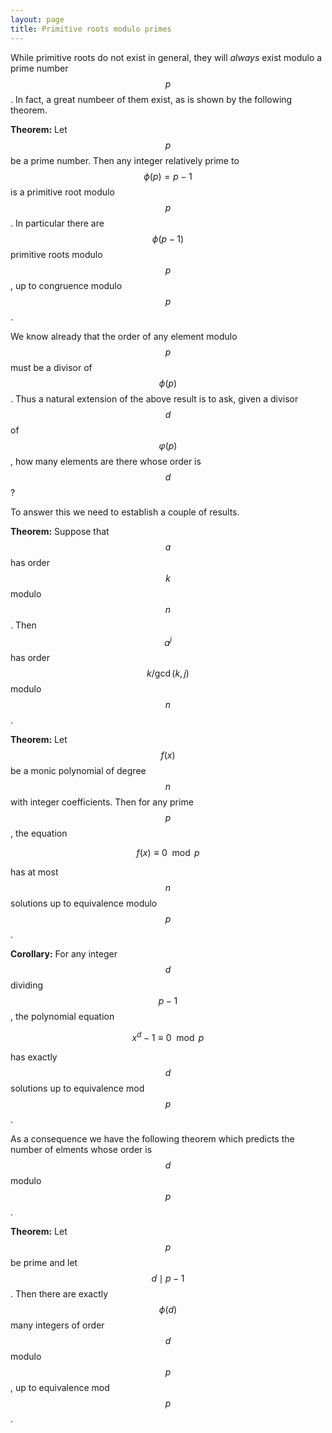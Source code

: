 ```yaml
---
layout: page
title: Primitive roots modulo primes
---
```


While primitive roots do not exist in general, they will *always* exist modulo a prime number $$p$$.  In fact, a great numbeer of them exist, as is shown by the following theorem.

**Theorem:** Let $$p$$ be a prime number.  Then any integer relatively prime to $$\phi(p)=p-1$$ is a primitive root modulo $$p$$.  In particular there are $$\phi(p-1)$$ primitive roots modulo $$p$$, up to congruence modulo $$p$$.

We know already that the order of any element modulo $$p$$ must be a divisor of $$\phi(p)$$.  Thus a natural extension of the above result is to ask, given a divisor $$d$$ of $$\varphi(p)$$, how many elements are there whose order is $$d$$?

To answer this we need to establish a couple of results.

**Theorem:** Suppose that $$a$$ has order $$k$$ modulo $$n$$.  Then $$a^j$$ has order $$k/\gcd(k,j)$$ modulo $$n$$.

**Theorem:** Let $$f(x)$$ be a monic polynomial of degree $$n$$ with integer coefficients.  Then for any prime $$p$$, the equation

$$f(x) \equiv 0\mod p$$

has at most $$n$$ solutions up to equivalence modulo $$p$$.

**Corollary:** For any integer $$d$$ dividing $$p-1$$, the polynomial equation

$$x^d-1\equiv 0\mod p$$

has exactly $$d$$ solutions up to equivalence mod $$p$$.

As a consequence we have the following theorem which predicts the number of elments whose order is $$d$$ modulo $$p$$.

**Theorem:** Let $$p$$ be prime and let $$d\mid p-1$$.  Then there are exactly $$\phi(d)$$ many integers of order $$d$$ modulo $$p$$, up to equivalence mod $$p$$.



